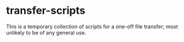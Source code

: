 transfer-scripts
================

This is a temporary collection of scripts for a one-off file transfer; most unlikely to be of any general use.
